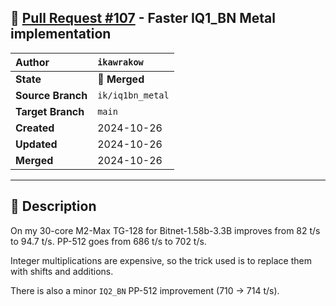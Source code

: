 ## 🔀 [Pull Request #107](https://github.com/ikawrakow/ik_llama.cpp/pull/107) - Faster IQ1_BN Metal implementation

| **Author** | `ikawrakow` |
| :--- | :--- |
| **State** | 🔀 **Merged** |
| **Source Branch** | `ik/iq1bn_metal` |
| **Target Branch** | `main` |
| **Created** | 2024-10-26 |
| **Updated** | 2024-10-26 |
| **Merged** | 2024-10-26 |

---

## 📄 Description

On my 30-core M2-Max TG-128 for Bitnet-1.58b-3.3B improves from 82 t/s to 94.7 t/s.
PP-512 goes from 686 t/s to 702 t/s.

Integer multiplications are expensive, so the trick used is to replace them with shifts and additions.

There is also a minor `IQ2_BN` PP-512 improvement (710 -> 714 t/s).